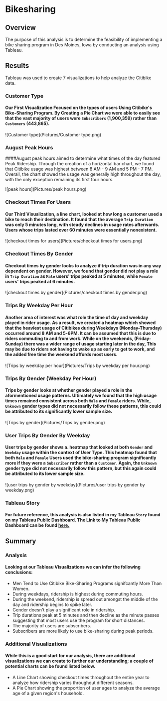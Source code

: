# Bikesharing

## Overview

The purpose of this analysis is to determine the feasibility of implementing a bike sharing program in Des Moines, Iowa by conducting an analysis using Tableau. 


## Results

Tableau was used to create 7 visualizations to help analyze the Citibike data. 

### Customer Type
                        
#### Our First Visualization Focused on the types of users Using Citibike's Bike-Sharing Program. By Creating a Pie Chart we were able to easily see that the vast majority of users were ``Subscribers`` (1,900,359) rather than ``Customers`` (443,865). 

![Customer type](Pictures/Customer type.png)

### August Peak Hours

####August peak hours aimed to determine what times of the day featured Peak Ridership. Through the creation of a horizontal bar chart, we found that Citibike usage was highest between 8 AM - 9 AM and 5 PM - 7 PM. Overall, the chart showed the usage was generally high throughout the day, with the only exception remaining its first four hours. 

![peak hours](Pictures/peak hours.png)

### Checkout Times For Users

#### Our Third Visualization, a line chart, looked at how long a customer used a bike to reach their destination. It found that the average ``Trip Duration`` was only 5 minutes long, with steady declines in usage rates afterwards. Users whose trips lasted over 60 minutes were essentially nonexistent.

![checkout times for users](Pictures/checkout times for users.png)

### Checkout Times By Gender

#### Checkout times by gender looks to analyze if trip duration was in any way dependent on gender. However, we found that gender did not play a role in ``Trip Duration`` as ``Male`` users' trips peaked at 5 minutes, while ``Female`` users' trips peaked at 6 minutes. 

![checkout times by gender](Pictures/checkout times by gender.png)

### Trips By Weekday Per Hour

#### Another area of interest was what role the time of day and weekday played in rider usage. As a result, we created a heatmap which showed that the heaviest usage of Citibikes during Weekdays (Monday-Thursday) occurred around 8 AM and 5-6PM. It can be assumed that this is due to riders commuting to and from work. While on the weekends, (Friday-Sunday) there was a wider range of usage starting later in the day, This may be due to riders not having to wake up as early to get to work, and the added free time the weekend affords most users. 

![Trips by weekday per hour](Pictures/Trips by weekday per hour.png)

### Trips By Gender (Weekday Per Hour)

####  Trips by gender looks at whether gender played a role in the aformentioned usage patterns. Ultimately we found that the high usage times remained consistent across both ``Male`` and ``Female`` riders. While, ``Unknown`` gender types did not necessarily follow these patterns, this could be attributed to its significantly lower sample size. 

![Trips by gender](Pictures/Trips by gender.png)

### User Trips By Gender By Weekday

#### User trips by gender shows a. heatmap that looked at both ``Gender`` and ``Weekday`` usage within the context of User Type. This heatmap found that both ``Male`` and ``Female`` Users used the bike-sharing program significantly more if they were a ``Subscriber`` rather than a ``Customer``. Again, the ``Unknown`` gender type did not necessarily follow this pattern, but this again could be attributed to its lower sample size. 

![user trips by gender by weekday](Pictures/user trips by gender by weekday.png)

### Tableau Story

#### For future reference, this analysis is also listed in my Tableau ``Story`` found on my Tableau Public Dashboard. The Link to My Tableau Public Dashboard can be found [here.](https://public.tableau.com/app/profile/mandy.jimenez/viz/NYCCitibikes_16536982758940/Story1?publish=yes)


## Summary

### Analysis

#### Looking at our Tableau Visualizations we can infer the following conclusions: 

* Men Tend to Use Citibike Bike-Sharing Programs signifcantly More Than Women.
* During weekdays, ridership is highest during commuting hours.
* During the weekend, ridership is spread out amongst the middle of the day and ridership begins to spike later. 
* Gender doesn't play a significant role in ridership.
* Trip durations peak at 5 minutes and then decline as the minute passes suggesting that most users use the program for short distances. 
* The majority of users are subscribers.
* Subscribers are more likely to use bike-sharing during peak periods. 

### Additional Visualizations

#### While this is a good start for our analysis, there are additional visualizations we can create to further our understanding; a couple of potential charts can be found listed below. 

* A Line Chart showing checkout times throughout the entire year to analyze how ridership varies throughout different seasons.
* A Pie Chart showing the proportion of user ages to analyze the average age of a given region's household. 
